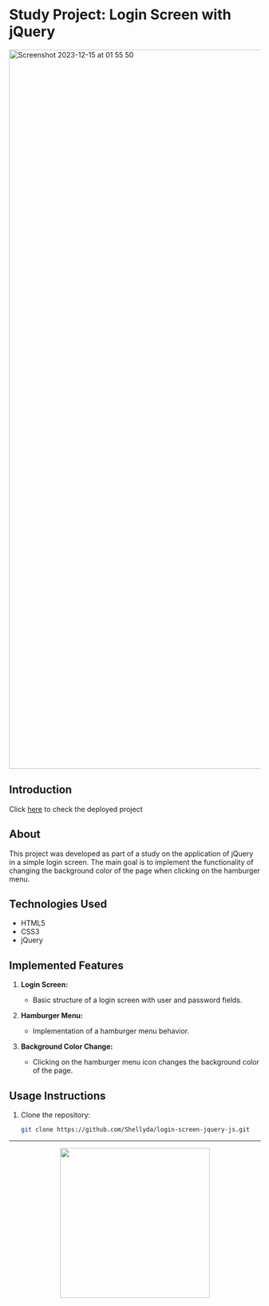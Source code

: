 # Study Project: Login Screen with jQuery

<img width="1440" alt="Screenshot 2023-12-15 at 01 55 50" src="https://github.com/Shellyda/login-screen-jquery-js/assets/69990297/ad62cbba-19d8-495c-97ae-b1b1c7e1516e">

<br />

## Introduction 
Click [here](https://shellyda.github.io/login-screen-jquery-js/) to check the deployed project 

## About
This project was developed as part of a study on the application of jQuery in a simple login screen. The main goal is to implement the functionality of changing the background color of the page when clicking on the hamburger menu.

## Technologies Used

- HTML5
- CSS3
- jQuery

## Implemented Features

1. **Login Screen:**
   - Basic structure of a login screen with user and password fields.

2. **Hamburger Menu:**
   - Implementation of a hamburger menu behavior.

3. **Background Color Change:**
   - Clicking on the hamburger menu icon changes the background color of the page.

## Usage Instructions

1. Clone the repository:
   ```bash
   git clone https://github.com/Shellyda/login-screen-jquery-js.git
   ```
---
<p align=center>
<img src="banner.jpg" height=300 />
</p>
